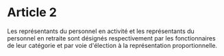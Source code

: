 # Article 2

Les représentants du personnel en activité et les représentants du personnel en retraite sont désignés respectivement par les fonctionnaires de leur catégorie et par voie d'élection à la représentation proportionnelle.
